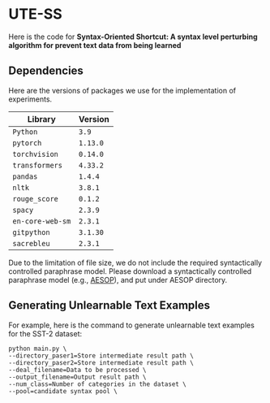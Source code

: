 # UTE-SS

Here is the code for **Syntax-Oriented Shortcut: A syntax level perturbing algorithm for prevent text data from being learned**





## Dependencies

Here are the versions of packages we use for the implementation of experiments.


| Library          | Version  |
|------------------|----------|
| `Python`         | `3.9`    |
| `pytorch`        | `1.13.0` |
| `torchvision`    | `0.14.0` |
| `transformers`   | `4.33.2` |
| `pandas`         | `1.4.4`  |
| `nltk`           | `3.8.1`  |
| `rouge_score`    | `0.1.2`  |
| `spacy`          | `2.3.9`  |
| `en-core-web-sm` | `2.3.1`  |
| `gitpython`      | `3.1.30` |
| `sacrebleu`      | `2.3.1`  |




Due to the limitation of file size, we do not include the required syntactically controlled paraphrase model. Please download a syntactically controlled paraphrase model (e.g., [AESOP](https://github.com/PlusLabNLP/AESOP)), and put under AESOP directory.






## Generating Unlearnable Text Examples

For example, here is the command to generate unlearnable text examples for the SST-2 dataset:

```console
python main.py \
--directory_paser1=Store intermediate result path \
--directory_paser2=Store intermediate result path \
--deal_filename=Data to be processed \
--output_filename=Output result path \
--num_class=Number of categories in the dataset \
--pool=candidate syntax pool \
```



